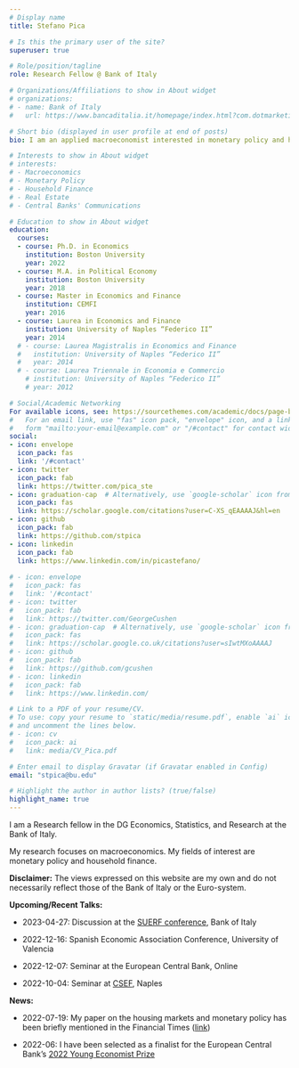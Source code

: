 ```yaml
---
# Display name
title: Stefano Pica

# Is this the primary user of the site?
superuser: true

# Role/position/tagline
role: Research Fellow @ Bank of Italy

# Organizations/Affiliations to show in About widget
# organizations:
# - name: Bank of Italy
#   url: https://www.bancaditalia.it/homepage/index.html?com.dotmarketing.htmlpage.language=1

# Short bio (displayed in user profile at end of posts)
bio: I am an applied macroeconomist interested in monetary policy and household finance.

# Interests to show in About widget
# interests:
# - Macroeconomics
# - Monetary Policy
# - Household Finance
# - Real Estate
# - Central Banks' Communications

# Education to show in About widget
education:
  courses:
  - course: Ph.D. in Economics
    institution: Boston University
    year: 2022
  - course: M.A. in Political Economy
    institution: Boston University
    year: 2018
  - course: Master in Economics and Finance
    institution: CEMFI
    year: 2016
  - course: Laurea in Economics and Finance
    institution: University of Naples “Federico II”
    year: 2014
  # - course: Laurea Magistralis in Economics and Finance
  #   institution: University of Naples “Federico II”
  #   year: 2014
  # - course: Laurea Triennale in Economia e Commercio
    # institution: University of Naples “Federico II”
    # year: 2012

# Social/Academic Networking
For available icons, see: https://sourcethemes.com/academic/docs/page-builder/#icons
#   For an email link, use "fas" icon pack, "envelope" icon, and a link in the
#   form "mailto:your-email@example.com" or "/#contact" for contact widget.
social:
- icon: envelope
  icon_pack: fas
  link: '/#contact'
- icon: twitter
  icon_pack: fab
  link: https://twitter.com/pica_ste
- icon: graduation-cap  # Alternatively, use `google-scholar` icon from `ai` icon pack
  icon_pack: fas
  link: https://scholar.google.com/citations?user=C-XS_qEAAAAJ&hl=en
- icon: github
  icon_pack: fab
  link: https://github.com/stpica
- icon: linkedin
  icon_pack: fab
  link: https://www.linkedin.com/in/picastefano/
  
# - icon: envelope
#   icon_pack: fas
#   link: '/#contact'
# - icon: twitter
#   icon_pack: fab
#   link: https://twitter.com/GeorgeCushen
# - icon: graduation-cap  # Alternatively, use `google-scholar` icon from `ai` icon pack
#   icon_pack: fas
#   link: https://scholar.google.co.uk/citations?user=sIwtMXoAAAAJ
# - icon: github
#   icon_pack: fab
#   link: https://github.com/gcushen
# - icon: linkedin
#   icon_pack: fab
#   link: https://www.linkedin.com/

# Link to a PDF of your resume/CV.
# To use: copy your resume to `static/media/resume.pdf`, enable `ai` icons in `params.toml`, 
# and uncomment the lines below.
# - icon: cv
#   icon_pack: ai
#   link: media/CV_Pica.pdf

# Enter email to display Gravatar (if Gravatar enabled in Config)
email: "stpica@bu.edu"

# Highlight the author in author lists? (true/false)
highlight_name: true
---
```


I am a Research fellow in the DG Economics, Statistics, and Research at the Bank of Italy.

My research focuses on macroeconomics. My fields of interest are monetary policy and household finance.

<span> **Disclaimer:** </span> The views expressed on this website are my own and do not necessarily reflect those of the Bank of Italy or the Euro-system.

<span> **Upcoming/Recent Talks:** </span>

- 2023-04-27: Discussion at the [SUERF conference](<https://www.suerf.org/econsurveys>), Bank of Italy

- 2022-12-16: Spanish Economic Association Conference, University of Valencia

- 2022-12-07: Seminar at the European Central Bank, Online

- 2022-10-04: Seminar at [CSEF](https://csef.it/events/seminars/), Naples

<!-- <span style="color:red"> **[News]:** </span> -->
<span> **News:** </span>

- 2022-07-19: My paper on the housing markets and monetary policy has been briefly mentioned in the Financial Times ([link](https://www.ft.com/content/64487d95-f58c-4131-b27e-e7a3b68dfdce))

- 2022-06: I have been selected as a finalist for the European Central Bank’s [2022 Young Economist Prize](https://www.ecb.europa.eu/pub/conferences/ecbforum/YE_competition/html/index.en.html)


<!-- - 2022/05: [Mortgage Market Research Conference](<https://www.philadelphiafed.org/calendar-of-events/mortgage-market-research-conference-2022>), Philadelphia FED

- 2022/04: [Theories and Methods in Macroeconomics 2022](<https://t2m2022.sciencesconf.org/resource/page/id/4#B2>), King's College London -->


<!-- I am on Job Market and available for interviews at the EJME 2021 and at the ASSA 2022. -->

<!-- <span style="color:red"> **[News]:** </span> I will be presenting my job market paper at the [European Winter Meetings of the Econometric Society 2021](https://www.ub.edu/school-economics/ewmes) at 4pm CET on 12/15/2021. "Attending the conference is free for non-presenters to make it easy for interviewers to attend, but they will need to register." -->

<!-- A complete list of my research projects is outlined in my [research page](https://www.stefanopica.com/research/). -->

<!-- I am currently visiting the European Central Bank as part of the [Summer Research Graduate Programme](https://www.ecb.europa.eu/pub/economic-research/programmes/graduate/html/index.en.html). -->

<!-- <span style="color:red"> **[News]:** </span> During Summer 2021, I will be visiting the European Central Bank as part of the [Summer Research Graduate Programme](https://www.ecb.europa.eu/pub/economic-research/programmes/graduate/html/index.en.html). -->

<!-- {{< icon name="download" pack="fas" >}} Download my {{< staticref "media/CV_Pica.pdf" "newtab" >}}curriculum vitae{{< /staticref >}}. -->

<!-- My research focuses on the interaction between monetary policy and the housing market, using household surveys to inform models. I am also interested in uncovering the effects of central banks’ communications on the macroeconomy using text analysis. You can find the list of my research projects in my [research page](https://www.stefanopica.com/research/). -->

<!-- I have [teaching](https://stpica.github.io/teaching/) experience at the graduate level as instructor of the first-year PhD macroeconomics course at Boston University. -->
